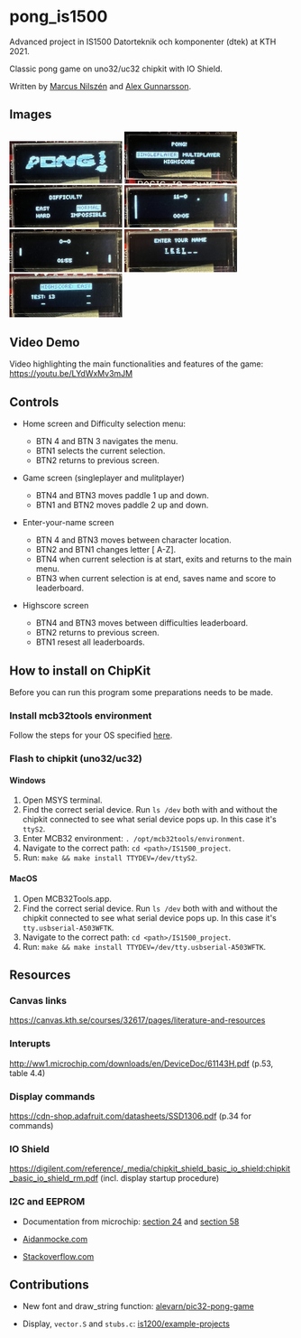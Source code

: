 # pong_is1500

Advanced project in IS1500 Datorteknik och komponenter (dtek) at KTH 2021.

Classic pong game on uno32/uc32 chipkit with IO Shield.

Written by [Marcus Nilszén](https://github.com/mebn) and [Alex Gunnarsson](https://github.com/alexarne).

## Images

<p float="left">
 <img src="images/loading.png" width="200">
 <img src="images/menu.png" width="200">
 <img src="images/difficulty.png" width="200">
 <img src="images/easy.png" width="200">
 <img src="images/normal.png" width="200">
 <img src="images/name_input.png" width="200">
 <img src="images/highscore.png" width="200">
</p>

## Video Demo

Video highlighting the main functionalities and features of the game: https://youtu.be/LYdWxMv3mJM

## Controls

* Home screen and Difficulty selection menu:
  * BTN 4 and BTN 3 navigates the menu.
  * BTN1 selects the current selection.
  * BTN2 returns to previous screen.
* Game screen (singleplayer and mulitplayer)
  * BTN4 and BTN3 moves paddle 1 up and down.
  * BTN1 and BTN2 moves paddle 2 up and down.
* Enter-your-name screen
  * BTN 4 and BTN3 moves between character location.
  * BTN2 and BTN1 changes letter [ A-Z].
  * BTN4 when current selection is at start, exits and returns to the main menu.
  * BTN3 when current selection is at end, saves name and score to leaderboard.

* Highscore screen
  * BTN4 and BTN3 moves between difficulties leaderboard.
  * BTN2 returns to previous screen.
  * BTN1 resest all leaderboards.

## How to install on ChipKit

Before you can run this program some preparations needs to be made.

### Install mcb32tools environment

Follow the steps for your OS specified [here](https://github.com/is1200-example-projects/mcb32tools/releases/).

### Flash to chipkit (uno32/uc32)

#### Windows

1. Open MSYS terminal.
1. Find the correct serial device. Run `ls /dev` both with and without the chipkit connected to see what serial device pops up. In this case it's `ttyS2`.
1. Enter MCB32 environment: `. /opt/mcb32tools/environment`.
1. Navigate to the correct path: `cd <path>/IS1500_project`.
1. Run: `make && make install TTYDEV=/dev/ttyS2`.

#### MacOS

1. Open MCB32Tools.app.
1. Find the correct serial device. Run `ls /dev` both with and without the chipkit connected to see what serial device pops up. In this case it's `tty.usbserial-A503WFTK`.
1. Navigate to the correct path: `cd <path>/IS1500_project`.
1. Run: `make && make install TTYDEV=/dev/tty.usbserial-A503WFTK`.

## Resources

### Canvas links
https://canvas.kth.se/courses/32617/pages/literature-and-resources

### Interupts
http://ww1.microchip.com/downloads/en/DeviceDoc/61143H.pdf (p.53, table 4.4)

### Display commands
https://cdn-shop.adafruit.com/datasheets/SSD1306.pdf (p.34 for commands)

### IO Shield
https://digilent.com/reference/_media/chipkit_shield_basic_io_shield:chipkit_basic_io_shield_rm.pdf (incl. display startup procedure)

### I2C and EEPROM
* Documentation from microchip: [section 24](http://ww1.microchip.com/downloads/en/DeviceDoc/61116F.pdf) and [section 58](https://ww1.microchip.com/downloads/en/DeviceDoc/Section%2058.%20Data%20EEPROM_FRM_DS60001341E.pdf)

* [Aidanmocke.com](https://www.aidanmocke.com/blog/2018/11/27/i2c/)

* [Stackoverflow.com](https://stackoverflow.com/questions/54728534/i2c-communication-with-eeprom)

## Contributions

* New font and draw_string function: [alevarn/pic32-pong-game](https://github.com/alevarn/pic32-pong-game)

* Display, `vector.S` and `stubs.c`: [is1200/example-projects](https://github.com/is1200-example-projects/hello-display)
